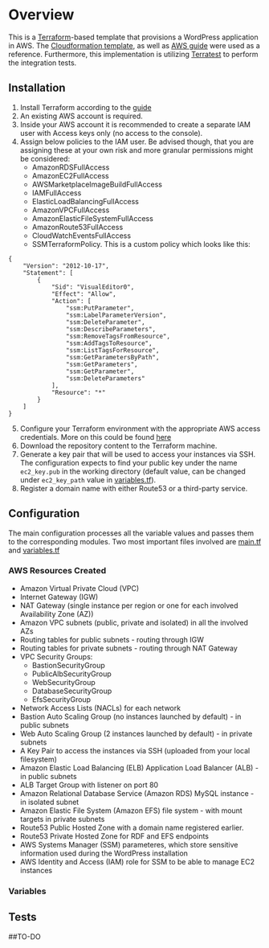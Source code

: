 # Overview
This is a [Terraform](https://www.terraform.io/)-based template that provisions a WordPress application in AWS. The  [Cloudformation template](https://github.com/aws-samples/aws-refarch-wordpress), as well as [AWS guide](https://d1.awsstatic.com/whitepapers/wordpress-best-practices-on-aws.pdf) were used as a reference.
Furthermore, this implementation is utilizing [Terratest](https://github.com/gruntwork-io/terratest) to perform the integration tests.

## Installation
1. Install Terraform according to the [guide](https://learn.hashicorp.com/terraform/getting-started/install.html)
2. An existing AWS account is required.
3. Inside your AWS account it is recommended to create a separate IAM user with Access keys only (no access to the console).
4. Assign below policies to the IAM user. Be advised though, that you are assigning these at your own risk and more granular permissions might be considered:
    - AmazonRDSFullAccess
    - AmazonEC2FullAccess
    - AWSMarketplaceImageBuildFullAccess
    - IAMFullAccess
    - ElasticLoadBalancingFullAccess
    - AmazonVPCFullAccess
    - AmazonElasticFileSystemFullAccess
    - AmazonRoute53FullAccess
    - CloudWatchEventsFullAccess
    - SSMTerraformPolicy. This is a custom policy which looks like this:
```
{
    "Version": "2012-10-17",
    "Statement": [
        {
            "Sid": "VisualEditor0",
            "Effect": "Allow",
            "Action": [
                "ssm:PutParameter",
                "ssm:LabelParameterVersion",
                "ssm:DeleteParameter",
                "ssm:DescribeParameters",
                "ssm:RemoveTagsFromResource",
                "ssm:AddTagsToResource",
                "ssm:ListTagsForResource",
                "ssm:GetParametersByPath",
                "ssm:GetParameters",
                "ssm:GetParameter",
                "ssm:DeleteParameters"
            ],
            "Resource": "*"
        }
    ]
}    
```
5. Configure your Terraform environment with the appropriate AWS access credentials. More on this could be found [here](https://www.terraform.io/docs/providers/aws/index.html)
6. Download the repository content to the Terraform machine.
7. Generate a key pair that will be used to access your instances via SSH. The configuration expects to find your public key under the name `ec2_key.pub` in the working directory (default value, can be changed under `ec2_key_path` value in [variables.tf](https://github.com/VShturma/WP/blob/master/variables.tf)).
8. Register a domain name with either Route53 or a third-party service.

## Configuration

The main configuration processes all the variable values and passes them to the corresponding modules. Two most important files involved are [main.tf](https://github.com/VShturma/WP/blob/master/main.tf) and [variables.tf](https://github.com/VShturma/WP/blob/master/variables.tf)

### AWS Resources Created
* Amazon Virtual Private Cloud (VPC)
* Internet Gateway (IGW)
* NAT Gateway (single instance per region or one for each involved Availability Zone (AZ))
* Amazon VPC subnets (public, private and isolated) in all the involved AZs
* Routing tables for public subnets - routing through IGW
* Routing tables for private subnets - routing through NAT Gateway
* VPC Security Groups:
    - BastionSecurityGroup
    - PublicAlbSecurityGroup
    - WebSecurityGroup
    - DatabaseSecurityGroup
    - EfsSecurityGroup
* Network Access Lists (NACLs) for each network
* Bastion Auto Scaling Group (no instances launched by default) - in public subnets
* Web Auto Scaling Group (2 instances launched by default) - in private subnets
* A Key Pair to access the instances via SSH (uploaded from your local filesystem)
* Amazon Elastic Load Balancing (ELB) Application Load Balancer (ALB) - in public subnets
* ALB Target Group with listener on port 80
* Amazon Relational Database Service (Amazon RDS) MySQL instance - in isolated subnet
* Amazon Elastic File System (Amazon EFS) file system - with mount targets in private subnets
* Route53 Public Hosted Zone with a domain name registered earlier.
* Route53 Private Hosted Zone for RDF and EFS endpoints
* AWS Systems Manager (SSM) parameteres, which store sensitive information used during the WordPress installation
* AWS Identity and Access (IAM) role for SSM to be able to manage EC2 instances

### Variables

## Tests

##TO-DO
